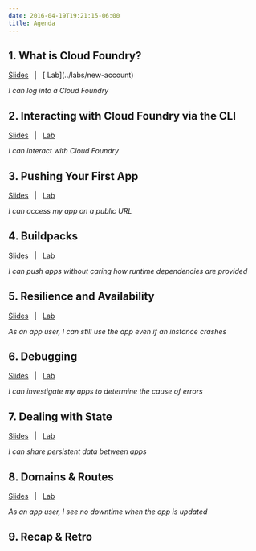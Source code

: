 ```yaml
---
date: 2016-04-19T19:21:15-06:00
title: Agenda
---
```


## 1. What is Cloud Foundry?

<a href="/slides/what-is-cf/index.html" target="_blank">
  <i class="fa fa-tv"></i> Slides</a> &nbsp; | &nbsp; [<i class="fa fa-flask"></i> Lab](../labs/new-account)

_I can log into a Cloud Foundry_


## 2. Interacting with Cloud Foundry via the CLI

<a href="/slides/interacting/index.html" target="_blank"><i class="fa fa-tv"></i> Slides</a> &nbsp; | &nbsp; [<i class="fa fa-flask"></i> Lab](../labs/cli)

_I can interact with Cloud Foundry_


## 3. Pushing Your First App

<a href="/slides/pushing/index.html" target="_blank"><i class="fa fa-tv"></i> Slides</a> &nbsp; | &nbsp; [<i class="fa fa-flask"></i> Lab](../labs/pushing)

_I can access my app on a public URL_



## 4. Buildpacks

<a href="/slides/buildpacks/index.html" target="_blank"><i class="fa fa-tv"></i> Slides</a> &nbsp; | &nbsp; [<i class="fa fa-flask"></i> Lab](../labs/buildpacks)

_I can push apps without caring how runtime dependencies are provided_



## 5. Resilience and Availability

<a href="/slides/availability/index.html" target="_blank"><i class="fa fa-tv"></i> Slides</a> &nbsp; | &nbsp; [<i class="fa fa-flask"></i> Lab](../labs/availability)

_As an app user, I can still use the app even if an instance crashes_


## 6. Debugging

<a href="/slides/debugging/index.html" target="_blank"><i class="fa fa-tv"></i> Slides</a> &nbsp; | &nbsp; [<i class="fa fa-flask"></i> Lab](../labs/debugging)

_I can investigate my apps to determine the cause of errors_


## 7. Dealing with State

<a href="/slides/state/index.html" target="_blank"><i class="fa fa-tv"></i> Slides</a> &nbsp; | &nbsp; [<i class="fa fa-flask"></i> Lab](../labs/state)

_I can share persistent data between apps_



## 8. Domains & Routes

<a href="/slides/routes/index.html" target="_blank"><i class="fa fa-tv"></i> Slides</a> &nbsp; | &nbsp; [<i class="fa fa-flask"></i> Lab](../labs/routes)

_As an app user, I see no downtime when the app is updated_


## 9. Recap & Retro
